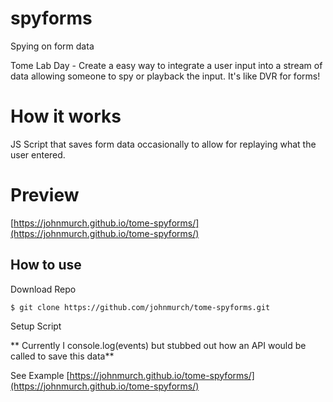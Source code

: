 # spyforms
Spying on form data

Tome Lab Day - Create a easy way to integrate a user input into a stream of data allowing someone to spy or playback the input. It's like DVR for forms!

# How it works
JS Script that saves form data occasionally to allow for replaying what the user entered.

# Preview

[https://johnmurch.github.io/tome-spyforms/](https://johnmurch.github.io/tome-spyforms/)


## How to use

Download Repo

```
$ git clone https://github.com/johnmurch/tome-spyforms.git
```
Setup Script

** Currently I console.log(events) but stubbed out how an API would be called to save this data**

See Example [https://johnmurch.github.io/tome-spyforms/](https://johnmurch.github.io/tome-spyforms/)

